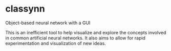 # classynn
Object-based neural network with a GUI

This is an inefficient tool to help visualize and explore the concepts involved in common artificial neural networks.
It also aims to allow for rapid experimentation and visualization of new ideas.
